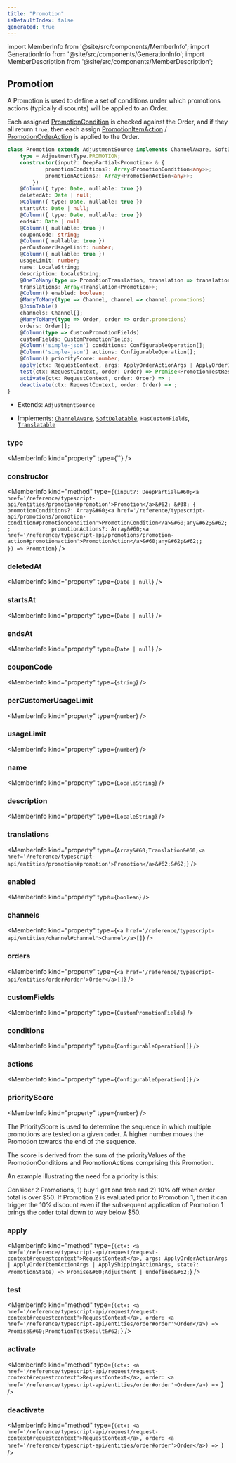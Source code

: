 ```yaml
---
title: "Promotion"
isDefaultIndex: false
generated: true
---
```

<!-- This file was generated from the Vendure source. Do not modify. Instead, re-run the "docs:build" script -->
import MemberInfo from '@site/src/components/MemberInfo';
import GenerationInfo from '@site/src/components/GenerationInfo';
import MemberDescription from '@site/src/components/MemberDescription';


## Promotion

<GenerationInfo sourceFile="packages/core/src/entity/promotion/promotion.entity.ts" sourceLine="56" packageName="@vendure/core" />

A Promotion is used to define a set of conditions under which promotions actions (typically discounts)
will be applied to an Order.

Each assigned <a href='/reference/typescript-api/promotions/promotion-condition#promotioncondition'>PromotionCondition</a> is checked against the Order, and if they all return `true`,
then each assign <a href='/reference/typescript-api/promotions/promotion-action#promotionitemaction'>PromotionItemAction</a> / <a href='/reference/typescript-api/promotions/promotion-action#promotionorderaction'>PromotionOrderAction</a> is applied to the Order.

```ts title="Signature"
class Promotion extends AdjustmentSource implements ChannelAware, SoftDeletable, HasCustomFields, Translatable {
    type = AdjustmentType.PROMOTION;
    constructor(input?: DeepPartial<Promotion> & {
            promotionConditions?: Array<PromotionCondition<any>>;
            promotionActions?: Array<PromotionAction<any>>;
        })
    @Column({ type: Date, nullable: true })
    deletedAt: Date | null;
    @Column({ type: Date, nullable: true })
    startsAt: Date | null;
    @Column({ type: Date, nullable: true })
    endsAt: Date | null;
    @Column({ nullable: true })
    couponCode: string;
    @Column({ nullable: true })
    perCustomerUsageLimit: number;
    @Column({ nullable: true })
    usageLimit: number;
    name: LocaleString;
    description: LocaleString;
    @OneToMany(type => PromotionTranslation, translation => translation.base, { eager: true })
    translations: Array<Translation<Promotion>>;
    @Column() enabled: boolean;
    @ManyToMany(type => Channel, channel => channel.promotions)
    @JoinTable()
    channels: Channel[];
    @ManyToMany(type => Order, order => order.promotions)
    orders: Order[];
    @Column(type => CustomPromotionFields)
    customFields: CustomPromotionFields;
    @Column('simple-json') conditions: ConfigurableOperation[];
    @Column('simple-json') actions: ConfigurableOperation[];
    @Column() priorityScore: number;
    apply(ctx: RequestContext, args: ApplyOrderActionArgs | ApplyOrderItemActionArgs | ApplyShippingActionArgs, state?: PromotionState) => Promise<Adjustment | undefined>;
    test(ctx: RequestContext, order: Order) => Promise<PromotionTestResult>;
    activate(ctx: RequestContext, order: Order) => ;
    deactivate(ctx: RequestContext, order: Order) => ;
}
```
* Extends: <code>AdjustmentSource</code>


* Implements: <code><a href='/reference/typescript-api/entities/interfaces#channelaware'>ChannelAware</a></code>, <code><a href='/reference/typescript-api/entities/interfaces#softdeletable'>SoftDeletable</a></code>, <code>HasCustomFields</code>, <code><a href='/reference/typescript-api/entities/interfaces#translatable'>Translatable</a></code>



<div className="members-wrapper">

### type

<MemberInfo kind="property" type={``}   />


### constructor

<MemberInfo kind="method" type={`(input?: DeepPartial&#60;<a href='/reference/typescript-api/entities/promotion#promotion'>Promotion</a>&#62; &#38; {             promotionConditions?: Array&#60;<a href='/reference/typescript-api/promotions/promotion-condition#promotioncondition'>PromotionCondition</a>&#60;any&#62;&#62;;             promotionActions?: Array&#60;<a href='/reference/typescript-api/promotions/promotion-action#promotionaction'>PromotionAction</a>&#60;any&#62;&#62;;         }) => Promotion`}   />


### deletedAt

<MemberInfo kind="property" type={`Date | null`}   />


### startsAt

<MemberInfo kind="property" type={`Date | null`}   />


### endsAt

<MemberInfo kind="property" type={`Date | null`}   />


### couponCode

<MemberInfo kind="property" type={`string`}   />


### perCustomerUsageLimit

<MemberInfo kind="property" type={`number`}   />


### usageLimit

<MemberInfo kind="property" type={`number`}   />


### name

<MemberInfo kind="property" type={`LocaleString`}   />


### description

<MemberInfo kind="property" type={`LocaleString`}   />


### translations

<MemberInfo kind="property" type={`Array&#60;Translation&#60;<a href='/reference/typescript-api/entities/promotion#promotion'>Promotion</a>&#62;&#62;`}   />


### enabled

<MemberInfo kind="property" type={`boolean`}   />


### channels

<MemberInfo kind="property" type={`<a href='/reference/typescript-api/entities/channel#channel'>Channel</a>[]`}   />


### orders

<MemberInfo kind="property" type={`<a href='/reference/typescript-api/entities/order#order'>Order</a>[]`}   />


### customFields

<MemberInfo kind="property" type={`CustomPromotionFields`}   />


### conditions

<MemberInfo kind="property" type={`ConfigurableOperation[]`}   />


### actions

<MemberInfo kind="property" type={`ConfigurableOperation[]`}   />


### priorityScore

<MemberInfo kind="property" type={`number`}   />

The PriorityScore is used to determine the sequence in which multiple promotions are tested
on a given order. A higher number moves the Promotion towards the end of the sequence.

The score is derived from the sum of the priorityValues of the PromotionConditions and
PromotionActions comprising this Promotion.

An example illustrating the need for a priority is this:


Consider 2 Promotions, 1) buy 1 get one free and 2) 10% off when order total is over $50.
If Promotion 2 is evaluated prior to Promotion 1, then it can trigger the 10% discount even
if the subsequent application of Promotion 1 brings the order total down to way below $50.
### apply

<MemberInfo kind="method" type={`(ctx: <a href='/reference/typescript-api/request/request-context#requestcontext'>RequestContext</a>, args: ApplyOrderActionArgs | ApplyOrderItemActionArgs | ApplyShippingActionArgs, state?: PromotionState) => Promise&#60;Adjustment | undefined&#62;`}   />


### test

<MemberInfo kind="method" type={`(ctx: <a href='/reference/typescript-api/request/request-context#requestcontext'>RequestContext</a>, order: <a href='/reference/typescript-api/entities/order#order'>Order</a>) => Promise&#60;PromotionTestResult&#62;`}   />


### activate

<MemberInfo kind="method" type={`(ctx: <a href='/reference/typescript-api/request/request-context#requestcontext'>RequestContext</a>, order: <a href='/reference/typescript-api/entities/order#order'>Order</a>) => `}   />


### deactivate

<MemberInfo kind="method" type={`(ctx: <a href='/reference/typescript-api/request/request-context#requestcontext'>RequestContext</a>, order: <a href='/reference/typescript-api/entities/order#order'>Order</a>) => `}   />




</div>
